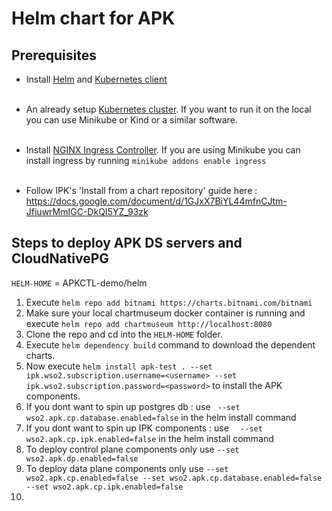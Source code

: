 # Helm chart for APK

## Prerequisites

* Install [Helm](https://helm.sh/docs/intro/install/)
  and [Kubernetes client](https://kubernetes.io/docs/tasks/tools/install-kubectl/) <br><br>

* An already setup [Kubernetes cluster](https://kubernetes.io/docs/setup). If you want to run it on the local you can use Minikube or Kind or a similar software.<br><br>

* Install [NGINX Ingress Controller](https://kubernetes.github.io/ingress-nginx/deploy/). If you are using Minikube you can install ingress by running ```minikube addons enable ingress```<br><br>

* Follow IPK's 'Install from a chart repository' guide here : https://docs.google.com/document/d/1GJxX7BiYL44mfnCJtm-JfiuwrMmIGC-DkQI5YZ_93zk

## Steps to deploy APK DS servers and CloudNativePG

```HELM-HOME``` = APKCTL-demo/helm

1. Execute ``` helm repo add bitnami https://charts.bitnami.com/bitnami ```
2. Make sure your local chartmuseum docker container is running and execute ``` helm repo add chartmuseum http://localhost:8080 ```
3. Clone the repo and cd into the ```HELM-HOME``` folder.
4. Execute ``` helm dependency build ``` command to download the dependent charts.
5. Now execute ```helm install apk-test . --set ipk.wso2.subscription.username=<username> --set ipk.wso2.subscription.password=<password>``` to install the APK components.
6. If you dont want to spin up postgres db : use ```  --set wso2.apk.cp.database.enabled=false ``` in the helm install command
7. If you dont want to spin up IPK components : use ```   --set wso2.apk.cp.ipk.enabled=false ``` in the helm install command
8. To deploy control plane components only use ``` --set wso2.apk.dp.enabled=false ```
9. To deploy data plane components only use ``` --set wso2.apk.cp.enabled=false --set wso2.apk.cp.database.enabled=false --set wso2.apk.cp.ipk.enabled=false ```
10. 